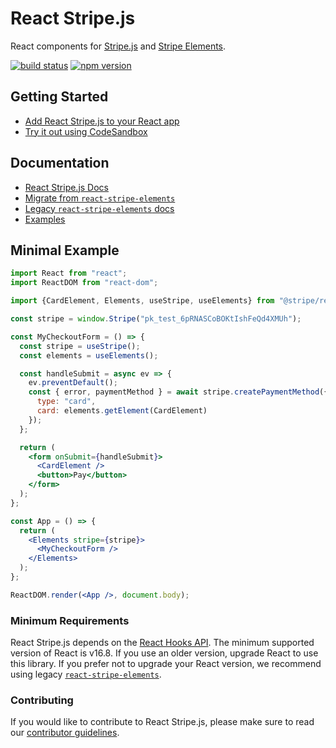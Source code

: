 # React Stripe.js

React components for [Stripe.js](https://stripe.com/docs/stripe-js) and
[Stripe Elements](https://stripe.com/docs/elements).

[![build status](https://img.shields.io/travis/stripe/react-stripe/master.svg?style=flat-square)](https://travis-ci.org/stripe/react-stripe)
[![npm version](https://img.shields.io/npm/v/@stripe/react-stripe-js.svg?style=flat-square)](https://www.npmjs.com/package/@stripe/react-stripe-js)

## Getting Started

- [Add React Stripe.js to your React app](https://stripe.com/docs/stripe-js/react#setup)
- [Try it out using CodeSandbox](https://codesandbox.io/s/react-stripe-official-q1loc?fontsize=14&hidenavigation=1&theme=dark)

## Documentation

- [React Stripe.js Docs](https://stripe.com/docs/stripe-js/react)
- [Migrate from `react-stripe-elements`](docs/migrating.md)
- [Legacy `react-stripe-elements` docs](https://github.com/stripe/react-stripe-elements/#react-stripe-elements)
- [Examples](examples)

## Minimal Example

```jsx
import React from "react";
import ReactDOM from "react-dom";

import {CardElement, Elements, useStripe, useElements} from "@stripe/react-stripe-js";

const stripe = window.Stripe("pk_test_6pRNASCoBOKtIshFeQd4XMUh");

const MyCheckoutForm = () => {
  const stripe = useStripe();
  const elements = useElements();

  const handleSubmit = async ev => {
    ev.preventDefault();
    const { error, paymentMethod } = await stripe.createPaymentMethod({
      type: "card",
      card: elements.getElement(CardElement)
    });
  };

  return (
    <form onSubmit={handleSubmit}>
      <CardElement />
      <button>Pay</button>
    </form>
  );
};

const App = () => {
  return (
    <Elements stripe={stripe}>
      <MyCheckoutForm />
    </Elements>
  );
};

ReactDOM.render(<App />, document.body);
```

### Minimum Requirements

React Stripe.js depends on the
[React Hooks API](https://reactjs.org/docs/hooks-intro.html). The minimum
supported version of React is v16.8. If you use an older version, upgrade React
to use this library. If you prefer not to upgrade your React version, we
recommend using legacy
[`react-stripe-elements`](https://github.com/stripe/react-stripe-elements).

### Contributing

If you would like to contribute to React Stripe.js, please make sure to read our
[contributor guidelines](CONTRIBUTING.md).
